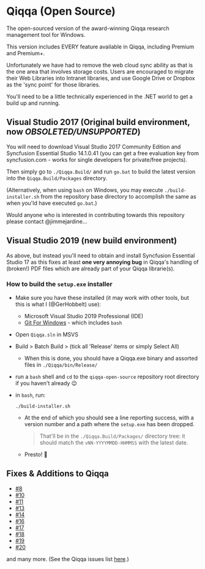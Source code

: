 # Qiqqa (Open Source)

The open-sourced version of the award-winning Qiqqa research management tool for Windows.

This version includes EVERY feature available in Qiqqa, including Premium and Premium+.

Unfortunately we have had to remove the web cloud sync ability as that is the one area that involves storage costs.  Users are encouraged to migrate their Web Libraries into Intranet libraries, and use Google Drive or Dropbox as the 'sync point' for those libraries.

You'll need to be a little technically experienced in the .NET world to get a build up and running.


## Visual Studio 2017 (Original build environment, now *OBSOLETED/UNSUPPORTED*)

You will need to download Visual Studio 2017 Community Edition and Syncfusion Essential Studio 14.1.0.41 (you can get a free evaluation key from syncfusion.com - works for single developers for private/free projects).
  
Then simply go to `./Qiqqa.Build/` and run `go.bat` to build the latest version into the `Qiqqa.Build/Packages` directory.

(Alternatively, when using `bash` on Windows, you may execute `./build-installer.sh` from the repository base directory to accomplish the same as when you'ld have executed `go.bat`.)


Would anyone who is interested in contributing towards this repository please contact @jimmejardine...


## Visual Studio 2019 (new build environment)

As above, but instead you'll need to obtain and install Syncfusion Essential Studio 17 as this fixes at least **one very annoying bug** in Qiqqa's handling of (broken!) PDF files which are already part of your Qiqqa librarie(s).

### How to build the `setup.exe` installer

- Make sure you have these installed (it may work with other tools, but this is what I (@GerHobbelt) use):
  + Microsoft Visual Studio 2019 Professional (IDE)
  + [Git For Windows](https://gitforwindows.org/) - which includes `bash`
- Open `Qiqqa.sln` in MSVS
- Build > Batch Build > (tick all 'Release' items or simply Select All)
  + When this is done, you should have a Qiqqa.exe binary and assorted files in `./Qiqqa/bin/Release/`
- run a `bash` shell and `cd` to the `qiqqa-open-source` repository root directory if you haven't already :wink:
- in `bash`, run:

  ```
  ./build-installer.sh
  ```

  + At the end of which you should see a line reporting success, with a version number and a path where the `setup.exe` has been dropped.
    
    > That'll be in the `./Qiqqa.Build/Packages/` directory tree: it should match the `vNN-YYYYMMDD-HHMMSS` with the latest date. 

  + Presto! 🎉 


  


## Fixes & Additions to Qiqqa

- [#8](https://github.com/jimmejardine/qiqqa-open-source/issues/8)
- [#10](https://github.com/jimmejardine/qiqqa-open-source/issues/10)
- [#11](https://github.com/jimmejardine/qiqqa-open-source/issues/11)
- [#13](https://github.com/jimmejardine/qiqqa-open-source/issues/13)
- [#14](https://github.com/jimmejardine/qiqqa-open-source/issues/14)
- [#16](https://github.com/jimmejardine/qiqqa-open-source/issues/16)
- [#17](https://github.com/jimmejardine/qiqqa-open-source/issues/17)
- [#18](https://github.com/jimmejardine/qiqqa-open-source/issues/18)
- [#19](https://github.com/jimmejardine/qiqqa-open-source/issues/19)
- [#20](https://github.com/jimmejardine/qiqqa-open-source/issues/20)

and many more. (See the Qiqqa issues list [here](https://github.com/jimmejardine/qiqqa-open-source/issues?utf8=%E2%9C%93&q=is%3Aissue+milestone%3Av82+).)
